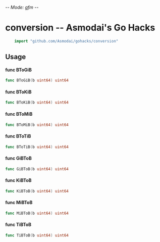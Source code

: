 -*- Mode: gfm -*-

# conversion -- Asmodai's Go Hacks

```go
    import "github.com/Asmodai/gohacks/conversion"
```

## Usage

#### func  BToGiB

```go
func BToGiB(b uint64) uint64
```

#### func  BToKiB

```go
func BToKiB(b uint64) uint64
```

#### func  BToMiB

```go
func BToMiB(b uint64) uint64
```

#### func  BToTiB

```go
func BToTiB(b uint64) uint64
```

#### func  GiBToB

```go
func GiBToB(b uint64) uint64
```

#### func  KiBToB

```go
func KiBToB(b uint64) uint64
```

#### func  MiBToB

```go
func MiBToB(b uint64) uint64
```

#### func  TiBToB

```go
func TiBToB(b uint64) uint64
```
